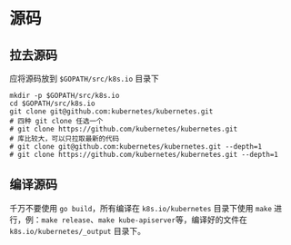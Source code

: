 # 源码

## 拉去源码

应将源码放到 `$GOPATH/src/k8s.io` 目录下

```shell
mkdir -p $GOPATH/src/k8s.io
cd $GOPATH/src/k8s.io
git clone git@github.com:kubernetes/kubernetes.git
# 四种 git clone 任选一个
# git clone https://github.com/kubernetes/kubernetes.git
# 库比较大，可以只拉取最新的代码
# git clone git@github.com:kubernetes/kubernetes.git --depth=1
# git clone https://github.com/kubernetes/kubernetes.git --depth=1
```

## 编译源码

千万不要使用 `go build`，所有编译在 `k8s.io/kubernetes` 目录下使用 `make` 进行，例：`make release`、`make kube-apiserver`等，编译好的文件在 `k8s.io/kubernetes/_output` 目录下。
